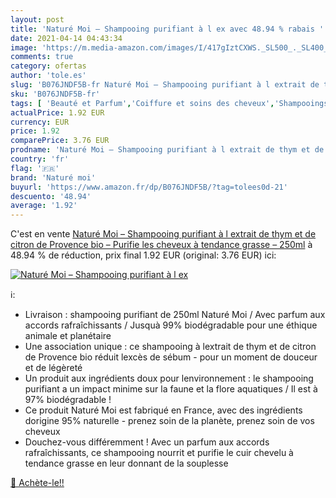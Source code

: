 ```yaml
---
layout: post
title: 'Naturé Moi – Shampooing purifiant à l ex avec 48.94 % rabais '
date: 2021-04-14 04:43:34
image: 'https://m.media-amazon.com/images/I/417gIztCXWS._SL500_._SL400_.jpg'
comments: true
category: ofertas
author: 'tole.es'
slug: 'B076JNDF5B-fr Naturé Moi – Shampooing purifiant à l extrait de thym et...'
sku: 'B076JNDF5B-fr'
tags: [ 'Beauté et Parfum','Coiffure et soins des cheveux','Shampooings','Soins des cheveux','naturé moi', ]
actualPrice: 1.92 EUR
currency: EUR
price: 1.92
comparePrice: 3.76 EUR
prodname: 'Naturé Moi – Shampooing purifiant à l extrait de thym et de citron de Provence bio – Purifie les cheveux à tendance grasse – 250ml'
country: 'fr'
flag: '🇫🇷'
brand: 'Naturé moi'
buyurl: 'https://www.amazon.fr/dp/B076JNDF5B/?tag=tolees0d-21'
descuento: '48.94'
average: '1.92'
---
```


C'est en vente [Naturé Moi – Shampooing purifiant à l extrait de thym et de citron de Provence bio – Purifie les cheveux à tendance grasse – 250ml](https://www.amazon.fr/dp/B076JNDF5B/?tag=tolees0d-21)  à  48.94 % de réduction, prix final  1.92 EUR (original: 3.76 EUR) ici:

[![Naturé Moi – Shampooing purifiant à l ex](https://m.media-amazon.com/images/I/417gIztCXWS._SL500_._SL400_.jpg)](https://www.amazon.fr/dp/B076JNDF5B/?tag=tolees0d-21)

ℹ️:

- Livraison : shampooing purifiant de 250ml Naturé Moi / Avec parfum aux accords rafraîchissants / Jusquà 99% biodégradable pour une éthique animale et planétaire
- Une association unique : ce shampooing à lextrait de thym et de citron de Provence bio réduit lexcès de sébum - pour un moment de douceur et de légèreté
- Un produit aux ingrédients doux pour lenvironnement : le shampooing purifiant a un impact minime sur la faune et la flore aquatiques / Il est à 97% biodégradable !
- Ce produit Naturé Moi est fabriqué en France, avec des ingrédients dorigine 95% naturelle - prenez soin de la planète, prenez soin de vos cheveux
- Douchez-vous différemment ! Avec un parfum aux accords rafraîchissants, ce shampooing nourrit et purifie le cuir chevelu à tendance grasse en leur donnant de la souplesse

[🛒 Achète-le!!](https://www.amazon.fr/dp/B076JNDF5B/?tag=tolees0d-21)
